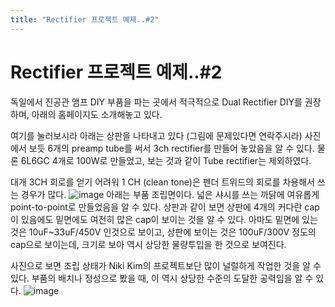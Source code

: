 ```yaml
---
title: "Rectifier 프로젝트 예제..#2"
---
```

# Rectifier 프로젝트 예제..#2


독일에서 진공관 앰프 DIY 부품을 파는 곳에서 적극적으로 Dual Rectifier DIY를 권장하며, 아래의 홈페이지도 소개해놓고 있다.

여기를 눌러보시라
아래는 상판을 나타내고 있다 (그림에 문제있다면 연락주시라)
사진에서 보듯 6개의 preamp tube를 써서 3ch rectifier를 만들어 놓았음을 알 수 있다.
물론 6L6GC 4개로 100W로 만들었고, 보는 것과 같이 Tube rectifier는 제외하였다.

대개 3CH 회로를 얻기 어려워 1 CH (clean tone)은 펜더 트위드의 회로를 차용해서 쓰는 경우가 많다.
![image](0426620eef0e733234daee798b22be30.jpg)
아래는 부품 조립면이다. 넓은 샤시를 쓰는 까닭에 여유롭게 point-to-point로 만들었음을 알 수 있다. 상판과 같이 보면 상판에 4개의 커다란 cap이 있음에도 밑면에도 여전히 많은 cap이 보이는 것을 알 수 있다. 아마도 밑면에 있는 것은 10uF~33uF/450V 인것으로 보이고, 상판에 보이는 것은 100uF/300V 정도의 cap으로 보이는데, 크기로 보아 역시 상당한 물량투입을 한 것으로 보여진다.

사진으로 보면 조립 상태가 Niki Kim의 프로젝트보단 많이 널럴하게 작업한 것을 알 수 있다. 부품의 배치나 정성으로 봤을 때, 이 역시 상당한 수준의 도달한 공력임을 알 수 있다.
![image](a247af3a3b9ef628e0227081fbbf77bc.jpg)

